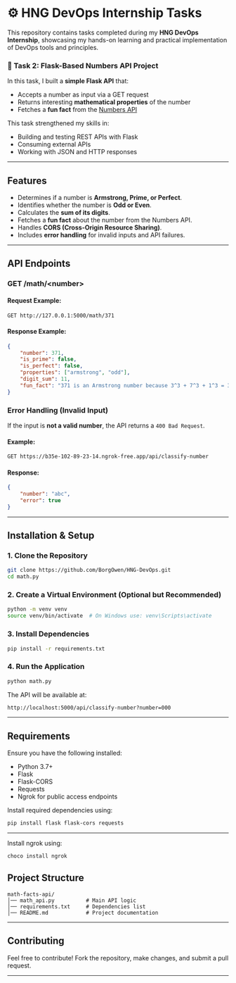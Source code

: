 # ⚙️ HNG DevOps Internship Tasks

This repository contains tasks completed during my **HNG DevOps Internship**, showcasing my hands-on learning and practical implementation of DevOps tools and principles.

### 🧪 Task 2: Flask-Based Numbers API Project

In this task, I built a **simple Flask API** that:

- Accepts a number as input via a GET request  
- Returns interesting **mathematical properties** of the number  
- Fetches a **fun fact** from the [Numbers API](http://numbersapi.com)

This task strengthened my skills in:
- Building and testing REST APIs with Flask
- Consuming external APIs
- Working with JSON and HTTP responses

---

## Features
- Determines if a number is **Armstrong, Prime, or Perfect**.
- Identifies whether the number is **Odd or Even**.
- Calculates the **sum of its digits**.
- Fetches a **fun fact** about the number from the Numbers API.
- Handles **CORS (Cross-Origin Resource Sharing)**.
- Includes **error handling** for invalid inputs and API failures.

---

## API Endpoints

### **GET /math/&lt;number&gt;**
#### **Request Example:**
```bash
GET http://127.0.0.1:5000/math/371
```

#### **Response Example:**
```json
{
    "number": 371,
    "is_prime": false,
    "is_perfect": false,
    "properties": ["armstrong", "odd"],
    "digit_sum": 11,
    "fun_fact": "371 is an Armstrong number because 3^3 + 7^3 + 1^3 = 371"
}
```

### **Error Handling (Invalid Input)**
If the input is **not a valid number**, the API returns a `400 Bad Request`.
#### **Example:**
```bash
GET https://b35e-102-89-23-14.ngrok-free.app/api/classify-number
```
#### **Response:**
```json
{
    "number": "abc",
    "error": true
}
```

---

## Installation & Setup

### **1. Clone the Repository**
```bash
git clone https://github.com/BorgOwen/HNG-DevOps.git
cd math.py
```

### **2. Create a Virtual Environment (Optional but Recommended)**
```bash
python -m venv venv
source venv/bin/activate  # On Windows use: venv\Scripts\activate
```

### **3. Install Dependencies**
```bash
pip install -r requirements.txt
```

### **4. Run the Application**
```bash
python math.py
```
The API will be available at:
```bash
http://localhost:5000/api/classify-number?number=000
```

---

## Requirements
Ensure you have the following installed:
- Python 3.7+
- Flask
- Flask-CORS
- Requests
- Ngrok for public access endpoints

Install required dependencies using:
```bash
pip install flask flask-cors requests
```

---

Install ngrok using:
```bash
choco install ngrok
```

## Project Structure
```
math-facts-api/
│── math_api.py          # Main API logic
│── requirements.txt     # Dependencies list
│── README.md            # Project documentation
```

---

## Contributing
Feel free to contribute! Fork the repository, make changes, and submit a pull request.

---


